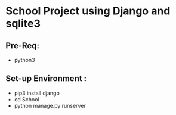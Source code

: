 # School Project using Django and sqlite3

## Pre-Req:
- python3

## Set-up Environment : 
- pip3 install django
- cd School
- python manage.py runserver


